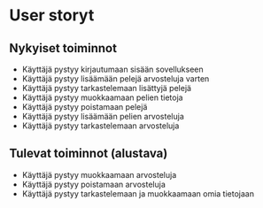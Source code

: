 # User storyt


## Nykyiset toiminnot

- Käyttäjä pystyy kirjautumaan sisään sovellukseen
- Käyttäjä pystyy lisäämään pelejä arvosteluja varten
- Käyttäjä pystyy tarkastelemaan lisättyjä pelejä
- Käyttäjä pystyy muokkaamaan pelien tietoja
- Käyttäjä pystyy poistamaan pelejä
- Käyttäjä pystyy lisäämään pelien arvosteluja
- Käyttäjä pystyy tarkastelemaan arvosteluja

## Tulevat toiminnot (alustava)

- Käyttäjä pystyy muokkaamaan arvosteluja
- Käyttäjä pystyy poistamaan arvosteluja
- Käyttäjä pystyy tarkastelemaan ja muokkaamaan omia tietojaan
